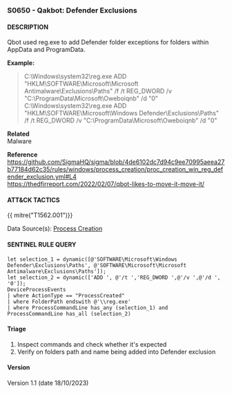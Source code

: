 ### S0650 - Qakbot: Defender Exclusions  


####  DESCRIPTION  
Qbot used reg.exe to add Defender folder exceptions for folders within AppData and ProgramData.  

**Example:**  
> C:\Windows\system32\reg.exe ADD \"HKLM\SOFTWARE\Microsoft\Microsoft Antimalware\Exclusions\Paths\" /f /t REG_DWORD /v \"C:\ProgramData\Microsoft\Oweboiqnb\" /d \"0\"
> C:\Windows\system32\reg.exe ADD \"HKLM\SOFTWARE\Microsoft\Windows Defender\Exclusions\Paths\" /f /t REG_DWORD /v \"C:\ProgramData\Microsoft\Oweboiqnb\" /d \"0\"    

**Related**  
Malware  

**Reference**  
https://github.com/SigmaHQ/sigma/blob/4de6102dc7d94c9ee70995aeea27b77184d62c35/rules/windows/process_creation/proc_creation_win_reg_defender_exclusion.yml#L4        
https://thedfirreport.com/2022/02/07/qbot-likes-to-move-it-move-it/     

####  ATT&CK TACTICS  
{{ mitre("T1562.001")}}  

Data Source(s): [Process Creation](https://attack.mitre.org/datasources/DS0009/#Process%20Creation)  

####  SENTINEL RULE QUERY   

~~~
let selection_1 = dynamic([@'SOFTWARE\Microsoft\Windows Defender\Exclusions\Paths', @'SOFTWARE\Microsoft\Microsoft Antimalware\Exclusions\Paths']); 
let selection_2 = dynamic(['ADD ', @'/t ','REG_DWORD ',@'/v ',@'/d ', '0']); 
DeviceProcessEvents
| where ActionType == "ProcessCreated"
| where FolderPath endswith @'\\reg.exe'
| where ProcessCommandLine has_any (selection_1) and ProcessCommandLine has_all (selection_2)
~~~

####  Triage   
1. Inspect commands and check whether it's expected
2. Verify on folders path and name being added into Defender exclusion  

####  Version   
Version 1.1 (date 18/10/2023)   
